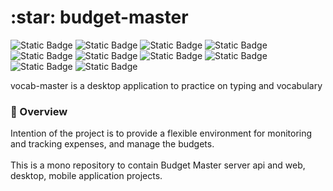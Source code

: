 
<h1>:star: budget-master  </h1> 

![Static Badge](https://img.shields.io/badge/TS-TypeScript-%233178C6?style=plastic&logo=TypeScript) ![Static Badge](https://img.shields.io/badge/React-18.2.0-blue?style=plastic&logo=React) ![Static Badge](https://img.shields.io/badge/Redux-5.0.1-%23764ABC?style=plastic&logo=Redux) ![Static Badge](https://img.shields.io/badge/Sass-1.69.5-pink?style=plastic&logo=Sass) ![Static Badge](https://img.shields.io/badge/MongoDB-7.0-%2347A248?style=plastic&logo=MongoDB&logoColor=%2347A248) ![Static Badge](https://img.shields.io/badge/node.js-v21.6.2-green?style=plastic&logo=Node.js) ![Static Badge](https://img.shields.io/badge/NestJS-10.0.0-%23E0234E?style=plastic&logo=nestjs&logoColor=%23E0234E) ![Static Badge](https://img.shields.io/badge/express.js-4.18.2-%23ce430b?style=plastic&logo=Express) ![Static Badge](https://img.shields.io/badge/next.js-14.2.3-%23000000?style=plastic&logo=Next.js) ![Static Badge](https://img.shields.io/badge/Jest-29.5.0-%23C21325?style=plastic&logo=Jest&logoColor=%23C21325)


vocab-master is a desktop application to practice on typing and vocabulary

### :eyes: Overview
Intention of the project is to provide a flexible environment for monitoring and tracking expenses, and manage the budgets.
<br>
<br>
This is a mono repository to contain Budget Master server api and web, desktop, mobile application projects.
<br>
<br>


